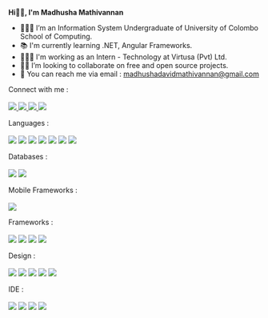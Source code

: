 <b> Hi👋🏻, I'm Madhusha Mathivannan </b>

- 👩🏻‍🎓 I’m an Information System Undergraduate of University of Colombo School of Computing.
- 📚 I'm currently learning .NET, Angular Frameworks. 
- 👩🏻‍💻 I'm working as an Intern - Technology at Virtusa (Pvt) Ltd. 
- 🤝🏻 I’m looking to collaborate on free and open source projects. 
- 📧 You can reach me via email : madhushadavidmathivannan@gmail.com

Connect with me :
<br/><br/> <a href="https://linkedin.com/in/madhusha-mathivannan26"> <img src="https://img.shields.io/badge/LinkedIn-0077B5?style=for-the-badge&logo=linkedin&logoColor=white" /> </a>
<a href="https://facebook.com/madhu.mathy.965"> <img src="https://img.shields.io/badge/Facebook-1877F2?style=for-the-badge&logo=facebook&logoColor=white" /> </a>
<a href="https://twitter.com/Madhusha_1906"> <img src="https://img.shields.io/badge/Twitter-1DA1F2?style=for-the-badge&logo=twitter&logoColor=white"/> </a>
<a href="https://www.behance.net/madhushamathivannan"> <img src="https://img.shields.io/badge/Behance-0054F7?style=for-the-badge&logo=behance&logoColor=white"/> </a>
<!-- <a href="https://dribbble.com/Madhusha_Mathivannan"> <img src="https://img.shields.io/badge/Dribbble-EA4C89?style=for-the-badge&logo=dribbble&logoColor=white" /> </a> -->

Languages :
<br/><br/> <img src="https://img.shields.io/badge/HTML5-E34F26?style=for-the-badge&logo=html5&logoColor=white" />
<img src="https://img.shields.io/badge/css3-%231572B6.svg?style=for-the-badge&logo=css3&logoColor=white" />
<img src="https://img.shields.io/badge/JavaScript-F7DF1E?style=for-the-badge&logo=javascript&logoColor=black" />
<img src="https://img.shields.io/badge/PHP-777BB4?style=for-the-badge&logo=php&logoColor=white" />
<img src="https://img.shields.io/badge/c-%2300599C.svg?style=for-the-badge&logo=c&logoColor=white" />
<img src="https://img.shields.io/badge/java-%23ED8B00.svg?style=for-the-badge&logo=java&logoColor=white" />
<img src="https://img.shields.io/badge/python-3670A0?style=for-the-badge&logo=python&logoColor=ffdd54" />

Databases :
<br/><br/> <img src="https://img.shields.io/badge/MySQL-00000F?style=for-the-badge&logo=mysql&logoColor=white" />
<img src="https://img.shields.io/badge/MariaDB-003545?style=for-the-badge&logo=mariadb&logoColor=white" />

Mobile Frameworks :
<br/><br/> <img src="https://img.shields.io/badge/React_Native-20232A?style=for-the-badge&logo=react&logoColor=61DAFB" />

Frameworks :
<br/><br/> <img src="https://img.shields.io/badge/React-20232A?style=for-the-badge&logo=react&logoColor=61DAFB" />
<img src="https://img.shields.io/badge/Node.js-339933?style=for-the-badge&logo=nodedotjs&logoColor=white" />
<img src="https://img.shields.io/badge/Express.js-000000?style=for-the-badge&logo=express&logoColor=white" />
<img src="https://img.shields.io/badge/Bootstrap-563D7C?style=for-the-badge&logo=bootstrap&logoColor=white" />
<!-- <img src="https://img.shields.io/badge/jQuery-0769AD?style=for-the-badge&logo=jquery&logoColor=white" /> -->

Design :
<br/><br/> <img src="https://img.shields.io/badge/Figma-F24E1E?style=for-the-badge&logo=figma&logoColor=white" />
<img src="https://img.shields.io/badge/Adobe%20XD-470137?style=for-the-badge&logo=Adobe%20XD&logoColor=#FF61F6" />
<img src="https://img.shields.io/badge/Adobe%20Illustrator-FF9A00?style=for-the-badge&logo=adobe%20illustrator&logoColor=white" />
<img src="https://img.shields.io/badge/Adobe%20Photoshop-31A8FF?style=for-the-badge&logo=Adobe%20Photoshop&logoColor=black" />
<img src="https://img.shields.io/badge/Canva-%2300C4CC.svg?&style=for-the-badge&logo=Canva&logoColor=white" />

IDE :
<br/><br/> <img src="https://img.shields.io/badge/Visual_Studio_Code-0078D4?style=for-the-badge&logo=visual%20studio%20code&logoColor=white" />
<img src="https://img.shields.io/badge/IntelliJIDEA-000000.svg?style=for-the-badge&logo=intellij-idea&logoColor=white" />
<img src="https://img.shields.io/badge/sublime_text-%23575757.svg?&style=for-the-badge&logo=sublime-text&logoColor=important" />
<img src="https://img.shields.io/badge/Notepad++-90E59A.svg?style=for-the-badge&logo=notepad%2B%2B&logoColor=black" />

